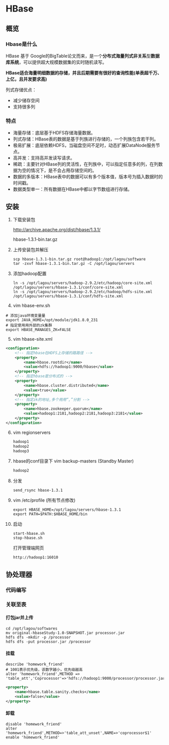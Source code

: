 # HBase

## 概览

### Hbase是什么

HBase 基于 Google的BigTable论文而来，是一个**分布式海量列式非关系**型**数据库系统**，可以提供超大规模数据集的实时随机读写。

**HBase适合海量明细数据的存储，并且后期需要有很好的查询性能(单表超千万、上亿，且并发要求高)**

列式存储优点：

- 减少储存空间
- 支持很多列

### 特点

- 海量存储：底层基于HDFS存储海量数据。
- 列式存储：HBase表的数据是基于列族进行存储的，一个列族包含若干列。
- 极易扩展：底层依赖HDFS，当磁盘空间不足时，动态扩展DataNode服务节点。
- 高并发：支持高并发读写请求。
- 稀疏：主要针对HBase列的灵活性，在列族中，可以指定任意多的列，在列数据为空的情况下，是不会占用存储空间的。
- 数据的多版本：HBase表中的数据可以有多个版本值，版本号为插入数据时的时间戳。
- 数据类型单一：所有数据在HBase中都以字节数组进行存储。

## 安装

1. 下载安装包

    http://archive.apache.org/dist/hbase/1.3.1/

   hbase-1.3.1-bin.tar.gz

2. 上传安装包并解压

   ```shell
   scp hbase-1.3.1-bin.tar.gz root@hadoop1:/opt/lagou/software
   tar -zxvf hbase-1.3.1-bin.tar.gz -C /opt/lagou/servers
   ```

3. 添加hadoop配置

   ```shell
   ln -s /opt/lagou/servers/hadoop-2.9.2/etc/hadoop/core-site.xml /opt/lagou/servers/hbase-1.3.1/conf/core-site.xml
   ln -s /opt/lagou/servers/hadoop-2.9.2/etc/hadoop/hdfs-site.xml /opt/lagou/servers/hbase-1.3.1/conf/hdfs-site.xml
   ```

4.  vim hbase-env.sh

   ```shell
   # 添加java环境变量量
   export JAVA_HOME=/opt/module/jdk1.8.0_231
   # 指定使用用外部的zk集群
   export HBASE_MANAGES_ZK=FALSE
   ```

5.  vim hbase-site.xml

   ```xml
   <configuration>
       <!-- 指定hbase在HDFS上存储的路路径 -->
       <property>
           <name>hbase.rootdir</name>
           <value>hdfs://hadoop1:9000/hbase</value>
       </property>
       <!-- 指定hbase是分布式的 -->
       <property>
           <name>hbase.cluster.distributed</name>
           <value>true</value>
       </property>
       <!-- 指定zk的地址,多个用用“,”分割 -->
       <property>
           <name>hbase.zookeeper.quorum</name>
           <value>hadoop1:2181,hadoop2:2181,hadoop3:2181</value>
       </property>
   </configuration>
   ```

6. vim regionservers

   ```tex
   hadoop1
   hadoop2
   hadoop3
   ```

7. hbase的conf目录下  vim backup-masters  (Standby Master)

   ```tex
   hadoop2
   ```

8. 分发

   ```shell
   send_rsync hbase-1.3.1
   ```

9. vim /etc/profile (所有节点修改)

   ```shell
   export HBASE_HOME=/opt/lagou/servers/hbase-1.3.1
   export PATH=$PATH:$HBASE_HOME/bin
   ```

10. 启动

    ```shell
    start-hbase.sh
    stop-hbase.sh
    ```

    打开管理端网页

    ```tex
    http://hadoop1:16010
    ```

## 协处理器

### 代码编写

### 关联至表

#### 打包jar并上传

```shell
cd /opt/lagou/softwares
mv original-hbaseStudy-1.0-SNAPSHOT.jar processor.jar
hdfs dfs -mkdir -p /processor
hdfs dfs -put processor.jar /processor
```

#### 挂载

```shell
describe 'homework_friend'
# 1001表示优先级，该数字越小，优先级越高
alter 'homework_friend',METHOD => 'table_att','Coprocessor'=>'hdfs://hadoop1:9000/processor/processor.jar|priv.lagou.homework.DeleteFriendProcessor|1001|'
```

```xml
<property>
	<name>hbase.table.sanity.checks</name>
	<value>false</value>
</property>
```

#### 卸载

```shell
disable 'homework_friend'
alter 'homework_friend',METHOD=>'table_att_unset',NAME=>'coprocessor$1'
enable 'homework_friend'
```











































